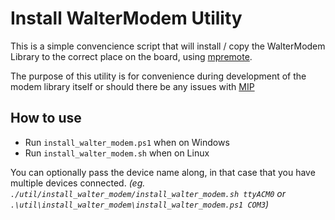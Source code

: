 # Install WalterModem Utility

This is a simple convencience script that will install / copy
the WalterModem Library to the correct place on the board, using
[mpremote](https://docs.micropython.org/en/latest/reference/mpremote.html).

The purpose of this utility is for convenience during development
of the modem library itself or should there be any issues with
[MIP](https://docs.micropython.org/en/latest/reference/packages.html)

## How to use

- Run `install_walter_modem.ps1` when on Windows
- Run `install_walter_modem.sh` when on Linux

You can optionally pass the device name along,
in that case that you have multiple devices connected.
_(eg. `./util/install_walter_modem/install_walter_modem.sh ttyACM0` or
`.\util\install_walter_modem\install_walter_modem.ps1 COM3`)_
